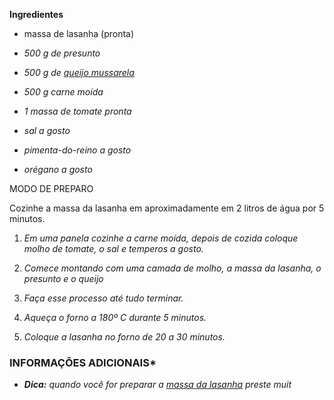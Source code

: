 **Ingredientes**

* massa de lasanha (pronta)

* *500 g de presunto*

* *500 g de [queijo mussarela](https://blog.tudogostoso.com.br/cardapios/palitos-de-mussarela-receita/)*

* *500 g carne moída*

* *1 massa de tomate pronta*

* *sal a gosto*

* *pimenta-do-reino a gosto*

* *orégano a gosto*



MODO DE PREPARO                                                                                        



  Cozinhe a massa da lasanha em aproximadamente em 2 litros de água por 5 minutos.

1. *Em uma panela cozinhe a carne moída, depois de cozida coloque molho de tomate, o sal e temperos a gosto.*

2. *Comece montando com uma camada de molho, a massa da lasanha, o presunto e o queijo*

3. *Faça esse processo até tudo terminar.*

4. *Aqueça o forno a 180º C durante 5 minutos.*

5. *Coloque a lasanha no forno de 20 a 30 minutos.*

### INFORMAÇÕES ADICIONAIS*

* ***Dica:** quando você for preparar a [massa da lasanha](https://blog.tudogostoso.com.br/cardapios/receitas-com-massa-da-lasanha/) preste muit*










































